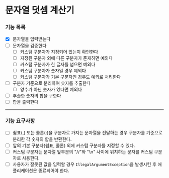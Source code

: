 # 문자열 덧셈 계산기

### 기능 목록

- [x] 문자열을 입력받는다
- [ ] 문자열을 검증한다
    - [ ] 커스텀 구분자가 지정되어 있는지 확인한다
    - [ ] 지정된 구분자 외에 다른 구분자가 존재하면 예외다
    - [ ] 커스텀 구분자가 한 글자를 넘으면 예외다
    - [ ] 커스텀 구분자가 숫자일 경우 예외다
    - [ ] 커스텀 구분자가 기본 구분자인 경우도 예외로 처리한다
- [ ] 구분자 기준으로 분리하여 숫자를 추출한다
    - [ ] 양수가 아닌 숫자가 있다면 예외다
- [ ] 추출한 숫자의 합을 구한다
- [ ] 합을 출력한다

---

### 기능 요구사항

- [ ] 쉼표(,) 또는 콜론(:)을 구분자로 가지는 문자열을 전달하는 경우 구분자를 기준으로 분리한 각 숫자의 합을 반환한다.
- [ ] 앞의 기본 구분자(쉼표, 콜론) 외에 커스텀 구분자를 지정할 수 있다.
- [ ] 커스텀 구분자는 문자열 앞부분의 "//"와 "\n" 사이에 위치하는 문자를 커스텀 구분자로 사용한다.
- [ ] 사용자가 잘못된 값을 입력할 경우 `IllegalArgumentException`을 발생시킨 후 애플리케이션은 종료되어야 한다.